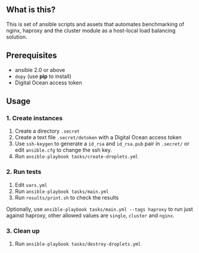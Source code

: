 ## What is this?

This is set of ansible scripts and assets that automates benchmarking of nginx,
haproxy and the cluster module as a host-local load balancing solution.

## Prerequisites

- ansible 2.0 or above
- `dopy` (use **pip** to install)
- Digital Ocean access token

## Usage

### 1. Create instances

1. Create a directory `.secret`
2. Create a text file `.secret/dotoken` with a Digital Ocean access token
3. Use `ssh-keygen` to generate a `id_rsa` and `id_rsa.pub` pair in `.secret/` or edit `ansible.cfg` to change the ssh key.
4. Run `ansible-playbook tasks/create-droplets.yml`

### 2. Run tests

1. Edit `vars.yml`
2. Run `ansible-playbook tasks/main.yml`
3. Run `results/print.sh` to check the results

Optionally, use `ansible-playbook tasks/main.yml --tags haproxy` to run just against haproxy, other allowed values are `single`, `cluster` and `nginx`.

### 3. Clean up

1. Run `ansible-playbook tasks/destroy-droplets.yml`

